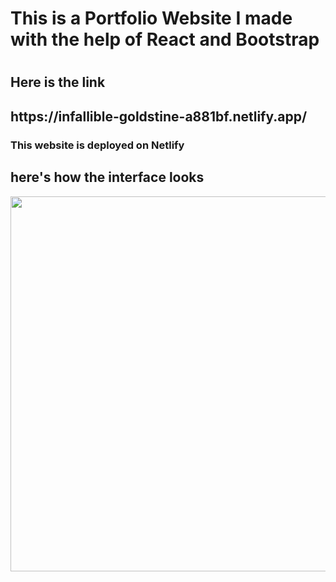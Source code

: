 <h1> This is a Portfolio Website I made with the help of React and Bootstrap <h1>
  <h2> Here is the link <h2>
  https://infallible-goldstine-a881bf.netlify.app/
       
<h3> This website is deployed on Netlify <h3>
  <h2>here's how the interface looks</h2>
  <img src="https://i.ibb.co/p2pnKW4/Screenshot-207.png" width = "600" />
